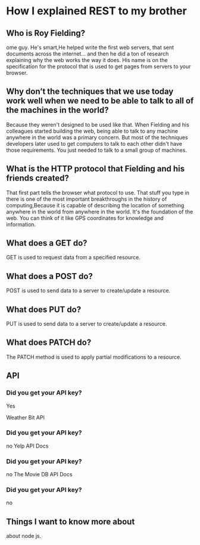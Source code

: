 # How I explained REST to my brother 

## Who is Roy Fielding?

ome guy. He's smart,He helped write the first web servers, that sent documents across the internet… and then he did a ton of research explaining why the web works the way it does. His name is on the specification for the protocol that is used to get pages from servers to your browser.

## Why don’t the techniques that we use today work well when we need to be able to talk to all of the machines in the world?

 Because they weren't designed to be used like that. When Fielding and his colleagues started building the web, being able to talk to any machine anywhere in the world was a primary concern. But most of the techniques developers later used to get computers to talk to each other didn't have those requirements. You just needed to talk to a small group of machines.

## What is the HTTP protocol that Fielding and his friends created?

That first part tells the browser what protocol to use. That stuff you type in there is one of the most important breakthroughs in the history of computing,Because it is capable of describing the location of something anywhere in the world from anywhere in the world. It's the foundation of the web. You can think of it like GPS coordinates for knowledge and information.

## What does a GET do?

GET is used to request data from a specified resource.

## What does a POST do?

POST is used to send data to a server to create/update a resource.

## What does PUT do?

PUT is used to send data to a server to create/update a resource.

## What does PATCH do?

The PATCH method is used to apply partial modifications to a resource.

## API

### Did you get your API key?

Yes 

Weather Bit API

### Did you get your API key?

no
Yelp API Docs

### Did you get your API key?

no
The Movie DB API Docs

### Did you get your API key?

no

## Things I want to know more about

about node js.